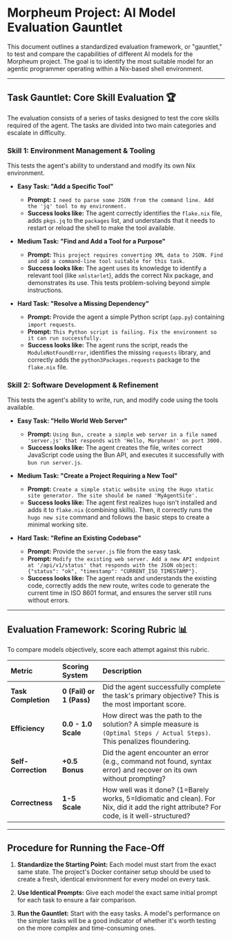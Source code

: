# Morpheum Project: AI Model Evaluation Gauntlet

This document outlines a standardized evaluation framework, or "gauntlet," to test and compare the capabilities of different AI models for the Morpheum project. The goal is to identify the most suitable model for an agentic programmer operating within a Nix-based shell environment.

---

## Task Gauntlet: Core Skill Evaluation 🏆

The evaluation consists of a series of tasks designed to test the core skills required of the agent. The tasks are divided into two main categories and escalate in difficulty.

### Skill 1: Environment Management & Tooling

This tests the agent's ability to understand and modify its own Nix environment.

* **Easy Task: "Add a Specific Tool"**
    * **Prompt:** `I need to parse some JSON from the command line. Add the 'jq' tool to my environment.`
    * **Success looks like:** The agent correctly identifies the `flake.nix` file, adds `pkgs.jq` to the `packages` list, and understands that it needs to restart or reload the shell to make the tool available.

* **Medium Task: "Find and Add a Tool for a Purpose"**
    * **Prompt:** `This project requires converting XML data to JSON. Find and add a command-line tool suitable for this task.`
    * **Success looks like:** The agent uses its knowledge to identify a relevant tool (like `xmlstarlet`), adds the correct Nix package, and demonstrates its use. This tests problem-solving beyond simple instructions.

* **Hard Task: "Resolve a Missing Dependency"**
    * **Prompt:** Provide the agent a simple Python script (`app.py`) containing `import requests`.
    * **Prompt:** `This Python script is failing. Fix the environment so it can run successfully.`
    * **Success looks like:** The agent runs the script, reads the `ModuleNotFoundError`, identifies the missing `requests` library, and correctly adds the `python3Packages.requests` package to the `flake.nix` file.

### Skill 2: Software Development & Refinement

This tests the agent's ability to write, run, and modify code using the tools available.

* **Easy Task: "Hello World Web Server"**
    * **Prompt:** `Using Bun, create a simple web server in a file named 'server.js' that responds with 'Hello, Morpheum!' on port 3000.`
    * **Success looks like:** The agent creates the file, writes correct JavaScript code using the Bun API, and executes it successfully with `bun run server.js`.

* **Medium Task: "Create a Project Requiring a New Tool"**
    * **Prompt:** `Create a simple static website using the Hugo static site generator. The site should be named 'MyAgentSite'.`
    * **Success looks like:** The agent first realizes `hugo` isn't installed and adds it to `flake.nix` (combining skills). Then, it correctly runs the `hugo new site` command and follows the basic steps to create a minimal working site.

* **Hard Task: "Refine an Existing Codebase"**
    * **Prompt:** Provide the `server.js` file from the easy task.
    * **Prompt:** `Modify the existing web server. Add a new API endpoint at '/api/v1/status' that responds with the JSON object: {"status": "ok", "timestamp": "CURRENT_ISO_TIMESTAMP"}.`
    * **Success looks like:** The agent reads and understands the existing code, correctly adds the new route, writes code to generate the current time in ISO 8601 format, and ensures the server still runs without errors.

---

## Evaluation Framework: Scoring Rubric 📊

To compare models objectively, score each attempt against this rubric.

| Metric | Scoring System | Description |
| :--- | :--- | :--- |
| **Task Completion** | **0 (Fail) or 1 (Pass)** | Did the agent successfully complete the task's primary objective? This is the most important score. |
| **Efficiency** | **0.0 - 1.0 Scale** | How direct was the path to the solution? A simple measure is `(Optimal Steps / Actual Steps)`. This penalizes floundering. |
| **Self-Correction** | **+0.5 Bonus** | Did the agent encounter an error (e.g., command not found, syntax error) and recover on its own without prompting? |
| **Correctness** | **1-5 Scale** | How well was it done? (1=Barely works, 5=Idiomatic and clean). For Nix, did it add the right attribute? For code, is it well-structured? |

---

## Procedure for Running the Face-Off

1.  **Standardize the Starting Point:** Each model must start from the exact same state. The project's Docker container setup should be used to create a fresh, identical environment for every model on every task.

2.  **Use Identical Prompts:** Give each model the exact same initial prompt for each task to ensure a fair comparison.

3.  **Run the Gauntlet:** Start with the easy tasks. A model's performance on the simpler tasks will be a good indicator of whether it's worth testing on the more complex and time-consuming ones.